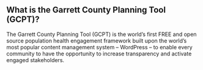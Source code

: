 ## What is the Garrett County Planning Tool (GCPT)?

The Garrett County Planning Tool (GCPT) is the world’s first FREE and open
source population health engagement framework built upon the world’s most
popular content management system – WordPress – to enable every community to
have the opportunity to increase transparency and activate engaged stakeholders.

